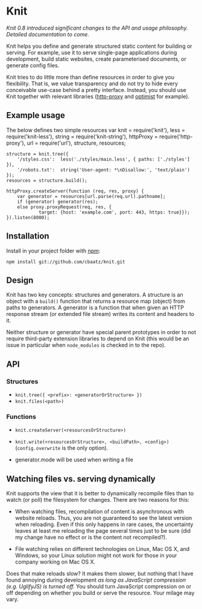 Knit
====

*Knit 0.8 introduced significant changes to the API and usage
 philosophy. Detailed documentation to come.*

Knit helps you define and generate structured static content for
building or serving. For example, use it to serve single-page
applications during development, build static websites, create
parameterised documents, or generate config files.

Knit tries to do little more than define resources in order to give
you flexibility.  That is, we value transparency and do not try to
hide every conceivable use-case behind a pretty interface.  Instead,
you should use Knit together with relevant libraries
([http-proxy](https://github.com/nodejitsu/node-http-proxy) and
[optimist](https://github.com/substack/node-optimist) for example).

Example usage
-------------

The below defines two simple resources
    var knit = require('knit'),
        less = require('knit-less'),
        string = require('knit-string'),
        httpProxy = require('http-proxy'),
        url = require('url'),
        structure, resources;

    structure = knit.tree({
        '/styles.css':  less('./styles/main.less', { paths: ['./styles'] }),
        '/robots.txt':  string('User-agent: *\nDisallow:', 'text/plain')
    });
    resources = structure.build();

    httpProxy.createServer(function (req, res, proxy) {
        var generator = resources[url.parse(req.url).pathname];
        if (generator) generator(res);
        else proxy.proxyRequest(req, res, {
                target: {host: 'example.com', port: 443, https: true}});
    }).listen(8000);

Installation
------------

Install in your project folder with [npm](http://npmjs.org/):

    npm install git://github.com/cbaatz/knit.git

Design
------

Knit has two key concepts: structures and generators. A structure is
an object with a `build()` function that returns a resource map
(object) from paths to generators. A generator is a function that when
given an HTTP response stream (or extended file stream) writes its
content and headers to it.

Neither structure or generator have special parent prototypes in order
to not require third-party extension libraries to depend on Knit (this
would be an issue in particular when `node_modules` is checked in to
the repo).

API
---

### Structures

- `knit.tree({ <prefix>: <generatorOrStructure> })`
- `knit.files(<path>)`

### Functions

- `knit.createServer(<resourcesOrStructure>)`
- `knit.write(<resourcesOrStructure>, <buildPath>, <config>)`
  (`config.overwrite` is the only option).

- generator.mode will be used when writing a file

Watching files vs. serving dynamically
--------------------------------------

Knit supports the view that it is better to dynamically recompile
files than to watch (or poll) the filesystem for changes. There are
two reasons for this:

* When watching files, recompilation of content is asynchronous with
website reloads. Thus, you are not guaranteed to see the latest
version when reloading. Even if this only happens in rare cases, the
uncertainty leaves at least me reloading the page several times just
to be sure (did my change have no effect or is the content not
recompiled?).

* File watching relies on different technologies on Linux, Mac OS X,
and Windows, so your Linux solution might not work for those in your
company working on Mac OS X.

Does that make reloads slow? It makes them slower, but nothing that I
have found annoying during development *as long as JavaScript
compression (e.g. UglifyJS) is turned off.* You should turn JavaScript
compression on or off depending on whether you build or serve the
resource. Your milage may vary.
